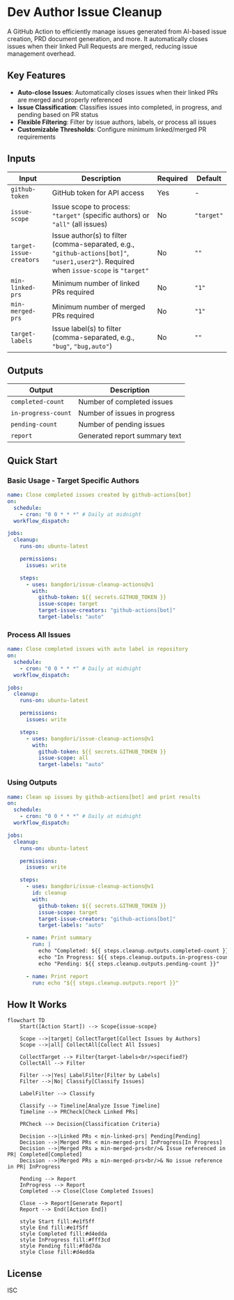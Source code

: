 # Dev Author Issue Cleanup

A GitHub Action to efficiently manage issues generated from AI-based issue creation, PRD document generation, and more. It automatically closes issues when their linked Pull Requests are merged, reducing issue management overhead.

## Key Features

- **Auto-close Issues**: Automatically closes issues when their linked PRs are merged and properly referenced
- **Issue Classification**: Classifies issues into completed, in progress, and pending based on PR status
- **Flexible Filtering**: Filter by issue authors, labels, or process all issues
- **Customizable Thresholds**: Configure minimum linked/merged PR requirements

## Inputs

| Input                   | Description                                                                                                                            | Required | Default    |
| ----------------------- | -------------------------------------------------------------------------------------------------------------------------------------- | -------- | ---------- |
| `github-token`          | GitHub token for API access                                                                                                            | Yes      | -          |
| `issue-scope`           | Issue scope to process: `"target"` (specific authors) or `"all"` (all issues)                                                          | No       | `"target"` |
| `target-issue-creators` | Issue author(s) to filter (comma-separated, e.g., `"github-actions[bot]"`, `"user1,user2"`). Required when `issue-scope` is `"target"` | No       | `""`       |
| `min-linked-prs`        | Minimum number of linked PRs required                                                                                                  | No       | `"1"`      |
| `min-merged-prs`        | Minimum number of merged PRs required                                                                                                  | No       | `"1"`      |
| `target-labels`         | Issue label(s) to filter (comma-separated, e.g., `"bug"`, `"bug,auto"`)                                                                | No       | `""`       |

## Outputs

| Output              | Description                   |
| ------------------- | ----------------------------- |
| `completed-count`   | Number of completed issues    |
| `in-progress-count` | Number of issues in progress  |
| `pending-count`     | Number of pending issues      |
| `report`            | Generated report summary text |

## Quick Start

### Basic Usage - Target Specific Authors

```yaml
name: Close completed issues created by github-actions[bot]
on:
  schedule:
    - cron: "0 0 * * *" # Daily at midnight
  workflow_dispatch:

jobs:
  cleanup:
    runs-on: ubuntu-latest

    permissions:
      issues: write

    steps:
      - uses: bangdori/issue-cleanup-actions@v1
        with:
          github-token: ${{ secrets.GITHUB_TOKEN }}
          issue-scope: target
          target-issue-creators: "github-actions[bot]"
          target-labels: "auto"
```

### Process All Issues

```yaml
name: Close completed issues with auto label in repository
on:
  schedule:
    - cron: "0 0 * * *" # Daily at midnight
  workflow_dispatch:

jobs:
  cleanup:
    runs-on: ubuntu-latest

    permissions:
      issues: write

    steps:
      - uses: bangdori/issue-cleanup-actions@v1
        with:
          github-token: ${{ secrets.GITHUB_TOKEN }}
          issue-scope: all
          target-labels: "auto"
```

### Using Outputs

```yaml
name: Clean up issues by github-actions[bot] and print results
on:
  schedule:
    - cron: "0 0 * * *" # Daily at midnight
  workflow_dispatch:

jobs:
  cleanup:
    runs-on: ubuntu-latest

    permissions:
      issues: write

    steps:
      - uses: bangdori/issue-cleanup-actions@v1
        id: cleanup
        with:
          github-token: ${{ secrets.GITHUB_TOKEN }}
          issue-scope: target
          target-issue-creators: "github-actions[bot]"
          target-labels: "auto"

      - name: Print summary
        run: |
          echo "Completed: ${{ steps.cleanup.outputs.completed-count }}"
          echo "In Progress: ${{ steps.cleanup.outputs.in-progress-count }}"
          echo "Pending: ${{ steps.cleanup.outputs.pending-count }}"

      - name: Print report
        run: echo "${{ steps.cleanup.outputs.report }}"
```

## How It Works

```mermaid
flowchart TD
    Start([Action Start]) --> Scope{issue-scope}

    Scope -->|target| CollectTarget[Collect Issues by Authors]
    Scope -->|all| CollectAll[Collect All Issues]

    CollectTarget --> Filter{target-labels<br/>specified?}
    CollectAll --> Filter

    Filter -->|Yes| LabelFilter[Filter by Labels]
    Filter -->|No| Classify[Classify Issues]

    LabelFilter --> Classify

    Classify --> Timeline[Analyze Issue Timeline]
    Timeline --> PRCheck[Check Linked PRs]

    PRCheck --> Decision{Classification Criteria}

    Decision -->|Linked PRs < min-linked-prs| Pending[Pending]
    Decision -->|Merged PRs < min-merged-prs| InProgress[In Progress]
    Decision -->|Merged PRs ≥ min-merged-prs<br/>& Issue referenced in PR| Completed[Completed]
    Decision -->|Merged PRs ≥ min-merged-prs<br/>& No issue reference in PR| InProgress

    Pending --> Report
    InProgress --> Report
    Completed --> Close[Close Completed Issues]

    Close --> Report[Generate Report]
    Report --> End([Action End])

    style Start fill:#e1f5ff
    style End fill:#e1f5ff
    style Completed fill:#d4edda
    style InProgress fill:#fff3cd
    style Pending fill:#f8d7da
    style Close fill:#d4edda
```

## License

ISC
